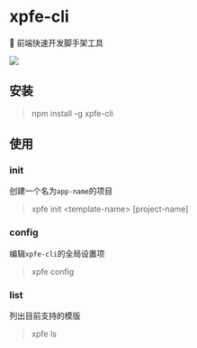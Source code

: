 # xpfe-cli
🚀 前端快速开发脚手架工具

![](http://static.excaliburhan.com/demo/xpfe-cli.gif)

## 安装

> npm install -g xpfe-cli

## 使用

### init

创建一个名为`app-name`的项目

> xpfe init \<template-name\> [project-name]

### config

编辑`xpfe-cli`的全局设置项

> xpfe config
### list

列出目前支持的模版

> xpfe ls
